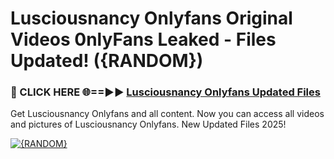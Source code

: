 # Lusciousnancy Onlyfans Original Videos 0nlyFans Leaked - Files Updated! ({RANDOM})

<h3>🔴 CLICK HERE 🌐==►► <a href="https://betterlinks.top/A2PfLJ" rel="nofollow">Lusciousnancy Onlyfans Updated Files</a></h3>

Get Lusciousnancy Onlyfans and all content. Now you can access all videos and pictures of Lusciousnancy Onlyfans. New Updated Files 2025!

[![{RANDOM}](https://i.imgur.com/ppqm5kG.gif)](https://betterlinks.top/A2PfLJ)